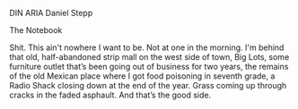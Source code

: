 DIN ARIA
Daniel Stepp

The Notebook

Shit. This ain't nowhere I want to be. Not at one in the morning. I'm behind that old, half-abandoned strip mall on the west side of town, Big Lots, some furniture outlet that’s been going out of business for two years, the remains of the old Mexican place where I got food poisoning in seventh grade, a Radio Shack closing down at the end of the year. Grass coming up through cracks in the faded asphault. And that’s the good side.

